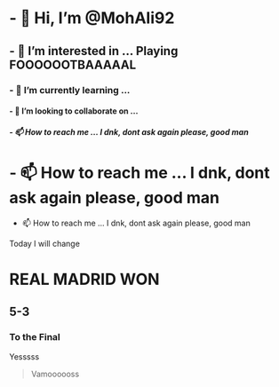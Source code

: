 # - 👋 Hi, I’m @MohAli92
## - 👀 I’m interested in ... Playing FOOOOOOTBAAAAAL
### - 🌱 I’m currently learning ...
#### - 💞️ I’m looking to collaborate on ...
##### - 📫 How to reach me ... I dnk, dont ask again please, good man
# - 📫 How to reach me ... I dnk, dont ask again please, good man
 - 📫 How to reach me ... I dnk, dont ask again please, good man


Today I will change
# REAL MADRID WON
## 5-3
### To the Final
Yesssss
> Vamoooooss

